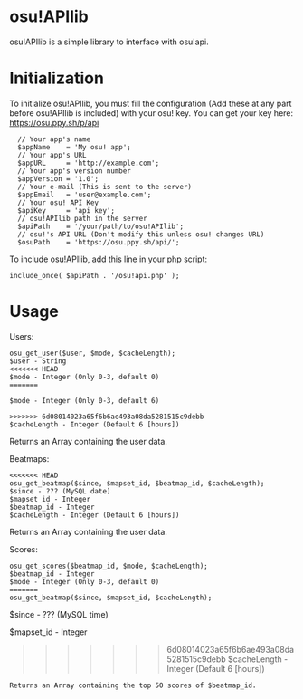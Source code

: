 osu!APIlib
===========

osu!APIlib is a simple library to interface with osu!api.

Initialization
==============

To initialize osu!APIlib, you must fill the configuration (Add these at any part before osu!APIlib is included) with your osu! key. You can get your key here: https://osu.ppy.sh/p/api

````
  // Your app's name
  $appName    = 'My osu! app';
  // Your app's URL
  $appURL     = 'http://example.com';
  // Your app's version number
  $appVersion = '1.0';
  // Your e-mail (This is sent to the server)
  $appEmail   = 'user@example.com';
  // Your osu! API Key
  $apiKey     = 'api key';
  // osu!APIlib path in the server
  $apiPath    = '/your/path/to/osu!APIlib';
  // osu!'s API URL (Don't modify this unless osu! changes URL)
  $osuPath    = 'https://osu.ppy.sh/api/';
````

To include osu!APIlib, add this line in your php script:
````
include_once( $apiPath . '/osu!api.php' );
````

Usage
=====

Users:
````
osu_get_user($user, $mode, $cacheLength);
$user - String
<<<<<<< HEAD
$mode - Integer (Only 0-3, default 0)
=======

$mode - Integer (Only 0-3, default 6)

>>>>>>> 6d08014023a65f6b6ae493a08da5281515c9debb
$cacheLength - Integer (Default 6 [hours])
````
Returns an Array containing the user data.

Beatmaps:
````
<<<<<<< HEAD
osu_get_beatmap($since, $mapset_id, $beatmap_id, $cacheLength);
$since - ??? (MySQL date)
$mapset_id - Integer
$beatmap_id - Integer
$cacheLength - Integer (Default 6 [hours])
````
Returns an Array containing the user data.

Scores:
````
osu_get_scores($beatmap_id, $mode, $cacheLength);
$beatmap_id - Integer
$mode - Integer (Only 0-3, default 0)
=======
osu_get_beatmap($since, $mapset_id, $cacheLength);
````
$since - ??? (MySQL time)

$mapset_id - Integer

>>>>>>> 6d08014023a65f6b6ae493a08da5281515c9debb
$cacheLength - Integer (Default 6 [hours])
````
Returns an Array containing the top 50 scores of $beatmap_id.
